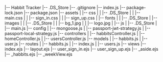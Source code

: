 |-- Habbit Tracker
    |-- .DS_Store
    |-- .gitignore
    |-- index.js
    |-- package-lock.json
    |-- package.json
    |-- assets
    |   |-- css
    |   |   |-- .DS_Store
    |   |   |-- main.css
    |   |   |-- sign_in.css
    |   |   |-- sign_up.css
    |   |-- fonts
    |   |   |-- .DS_Store
    |   |-- images
    |   |   |-- .DS_Store
    |   |   |-- bg_1.jpg
    |   |   |-- logo.jpg
    |   |-- js
    |       |-- .DS_Store
    |       |-- main.js
    |-- config
    |   |-- mongoose.js
    |   |-- passport-jwt-strategy.js
    |   |-- passport-local-strategy.js
    |-- controllers
    |   |-- habbitsController.js
    |   |-- homeController.js
    |   |-- usersController.js
    |-- models
    |   |-- habbits.js
    |   |-- user.js
    |-- routes
    |   |-- habbits.js
    |   |-- index.js
    |   |-- users.js
    |-- views
        |-- index.ejs
        |-- layout.ejs
        |-- user_sign_in.ejs
        |-- user_sign_up.ejs
        |-- _aside.ejs
        |-- _habbits.ejs
        |-- _weekView.ejs
